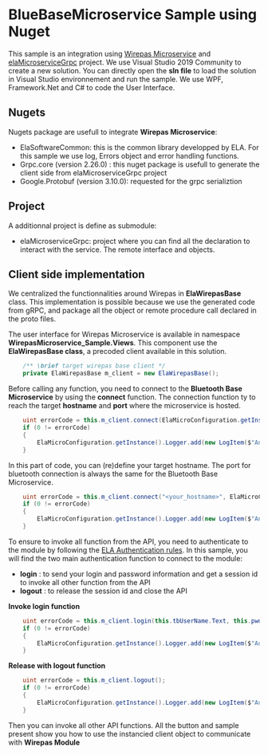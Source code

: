 # BlueBaseMicroservice Sample using Nuget
This sample is an integration using [Wirepas Microservice][here_ela_sdk] and [elaMicroserviceGrpc][here_ela_grpc] project. We use Visual Studio 2019 Community to create a new solution. You can directly open the **sln file** to load the solution in Visual Studio environnement and run the sample. We use WPF, Framework.Net and C# to code the User Interface.

## Nugets
Nugets package are usefull to integrate **Wirepas Microservice**:
- ElaSoftwareCommon: this is the common library developped by ELA. For this sample we use log, Errors object and error handling functions.
- Grpc.core (version 2.26.0) : this nuget package is usefull to generate the client side from elaMicroserviceGrpc project
- Google.Protobuf (version 3.10.0): requested for the grpc serializtion

## Project
A additionnal project is define as submodule:
- elaMicroserviceGrpc: project where you can find all the declaration to interact with the service. The remote interface and objects.

## Client side implementation
We centralized the functionnalities around Wirepas in **ElaWirepasBase** class. This implementation is possible because we use the generated code from gRPC, and package all the object or remote procedure call declared in the proto files.

The user interface for Wirepas Microservice is available in namespace **WirepasMicroservice_Sample.Views**. This component use the **ElaWirepasBase class**, a precoded client available in this solution.
```C#
	/** \brief target wirepas base client */
	private ElaWirepasBase m_client = new ElaWirepasBase();
```

Before calling any function, you need to connect to the **Bluetooth Base Microservice** by using the **connect** function. The connection function ty to reach the target **hostname** and **port** where the microservice is hosted.
```C#                
	uint errorCode = this.m_client.connect(ElaMicroConfiguration.getInstance().Settings.WirepasConfiguration.GrpcHostName, ElaMicroConfiguration.getInstance().Settings.WirepasConfiguration.GrpcPort);
	if (0 != errorCode)
	{
		ElaMicroConfiguration.getInstance().Logger.add(new LogItem($"An error occur during connection : error code {errorCode} ({m_client.LastErrorMessage})"));
	}
```

In this part of code, you can (re)define your target hostname. The port for bluetooth connection is always the same for the Bluetooth Base Microservice.
```C#                
	uint errorCode = this.m_client.connect("<your_hostname>", ElaMicroConfiguration.getInstance().Settings.WirepasConfiguration.GrpcPort);
	if (0 != errorCode)
	{
		ElaMicroConfiguration.getInstance().Logger.add(new LogItem($"An error occur during connection : error code {errorCode} ({m_client.LastErrorMessage})"));
	}
```

To ensure to invoke all function from the API, you need to authenticate to the module by following the [ELA Authentication rules][here_ela_authentication]. In this sample, you will find the two main authentication function to connect to the module:
- **login** : to send your login and password information and get a session id to invoke all other function from the API
- **logout** : to release the session id and close the API

**Invoke login function**
```C#   
	uint errorCode = this.m_client.login(this.tbUserName.Text, this.pwdUser.Password);
	if (0 != errorCode)
	{
		ElaMicroConfiguration.getInstance().Logger.add(new LogItem($"Authentication Connect failed : error code {errorCode} ({m_client.LastErrorMessage})"));
	}
```

**Release with logout function**
```C#   
	uint errorCode = this.m_client.logout();
	if (0 != errorCode)
	{
		ElaMicroConfiguration.getInstance().Logger.add(new LogItem($"Authentication Disconnect failed : error code {errorCode} ({m_client.LastErrorMessage})"));
	}
```

Then you can invoke all other API functions. All the button and sample present show you how to use the instancied client object to communicate with **Wirepas Module**

[here_ela_sdk]: https://github.com/elaInnovation/ELA-Microservices

[here_ela_grpc]: https://github.com/elaInnovation/elaMicroserviceGrpc

[here_ela_authentication]: https://github.com/elaInnovation/ELA-Microservices#authentication
